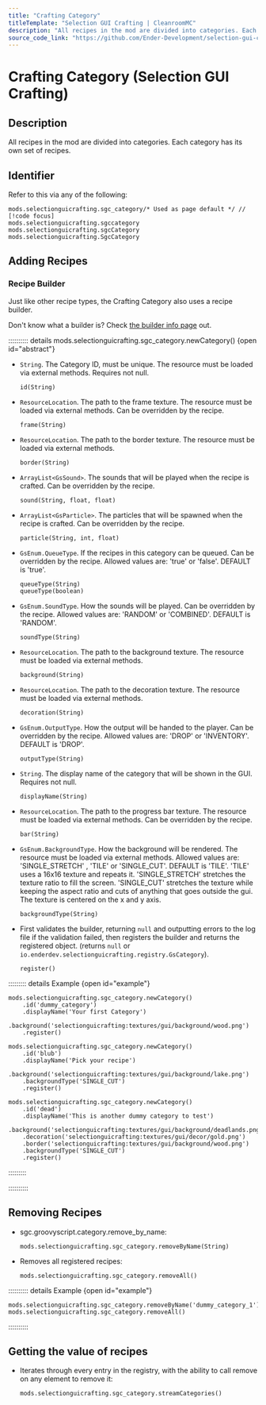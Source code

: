 ```yaml
---
title: "Crafting Category"
titleTemplate: "Selection GUI Crafting | CleanroomMC"
description: "All recipes in the mod are divided into categories. Each category has its own set of recipes."
source_code_link: "https://github.com/Ender-Development/selection-gui-crafting-continued/blob/master/src/main/java/io/enderdev/selectionguicrafting/integration/groovyscript/SgcCategory.java"
---
```


# Crafting Category (Selection GUI Crafting)

## Description

All recipes in the mod are divided into categories. Each category has its own set of recipes.

## Identifier

Refer to this via any of the following:

```groovy:no-line-numbers {1}
mods.selectionguicrafting.sgc_category/* Used as page default */ // [!code focus]
mods.selectionguicrafting.sgccategory
mods.selectionguicrafting.sgcCategory
mods.selectionguicrafting.SgcCategory
```


## Adding Recipes

### Recipe Builder

Just like other recipe types, the Crafting Category also uses a recipe builder.

Don't know what a builder is? Check [the builder info page](../../getting_started/builder.md) out.

:::::::::: details mods.selectionguicrafting.sgc_category.newCategory() {open id="abstract"}
- `String`. The Category ID, must be unique. The resource must be loaded via external methods. Requires not null.

    ```groovy:no-line-numbers
    id(String)
    ```

- `ResourceLocation`. The path to the frame texture. The resource must be loaded via external methods. Can be overridden by the recipe.

    ```groovy:no-line-numbers
    frame(String)
    ```

- `ResourceLocation`. The path to the border texture. The resource must be loaded via external methods.

    ```groovy:no-line-numbers
    border(String)
    ```

- `ArrayList<GsSound>`. The sounds that will be played when the recipe is crafted. Can be overridden by the recipe.

    ```groovy:no-line-numbers
    sound(String, float, float)
    ```

- `ArrayList<GsParticle>`. The particles that will be spawned when the recipe is crafted. Can be overridden by the recipe.

    ```groovy:no-line-numbers
    particle(String, int, float)
    ```

- `GsEnum.QueueType`. If the recipes in this category can be queued. Can be overridden by the recipe. Allowed values are: 'true' or 'false'. DEFAULT is 'true'.

    ```groovy:no-line-numbers
    queueType(String)
    queueType(boolean)
    ```

- `GsEnum.SoundType`. How the sounds will be played. Can be overridden by the recipe. Allowed values are: 'RANDOM' or 'COMBINED'. DEFAULT is 'RANDOM'.

    ```groovy:no-line-numbers
    soundType(String)
    ```

- `ResourceLocation`. The path to the background texture. The resource must be loaded via external methods.

    ```groovy:no-line-numbers
    background(String)
    ```

- `ResourceLocation`. The path to the decoration texture. The resource must be loaded via external methods.

    ```groovy:no-line-numbers
    decoration(String)
    ```

- `GsEnum.OutputType`. How the output will be handed to the player. Can be overridden by the recipe. Allowed values are: 'DROP' or 'INVENTORY'. DEFAULT is 'DROP'.

    ```groovy:no-line-numbers
    outputType(String)
    ```

- `String`. The display name of the category that will be shown in the GUI. Requires not null.

    ```groovy:no-line-numbers
    displayName(String)
    ```

- `ResourceLocation`. The path to the progress bar texture. The resource must be loaded via external methods. Can be overridden by the recipe.

    ```groovy:no-line-numbers
    bar(String)
    ```

- `GsEnum.BackgroundType`. How the background will be rendered. The resource must be loaded via external methods. Allowed values are: 'SINGLE_STRETCH' , 'TILE' or 'SINGLE_CUT'. DEFAULT is 'TILE'. 'TILE' uses a 16x16 texture and repeats it. 'SINGLE_STRETCH' stretches the texture ratio to fill the screen. 'SINGLE_CUT' stretches the texture while keeping the aspect ratio and cuts of anything that goes outside the gui. The texture is centered on the x and y axis.

    ```groovy:no-line-numbers
    backgroundType(String)
    ```

- First validates the builder, returning `null` and outputting errors to the log file if the validation failed, then registers the builder and returns the registered object. (returns `null` or `io.enderdev.selectionguicrafting.registry.GsCategory`).

    ```groovy:no-line-numbers
    register()
    ```

::::::::: details Example {open id="example"}
```groovy:no-line-numbers
mods.selectionguicrafting.sgc_category.newCategory()
    .id('dummy_category')
    .displayName('Your first Category')
    .background('selectionguicrafting:textures/gui/background/wood.png')
    .register()

mods.selectionguicrafting.sgc_category.newCategory()
    .id('blub')
    .displayName('Pick your recipe')
    .background('selectionguicrafting:textures/gui/background/lake.png')
    .backgroundType('SINGLE_CUT')
    .register()

mods.selectionguicrafting.sgc_category.newCategory()
    .id('dead')
    .displayName('This is another dummy category to test')
    .background('selectionguicrafting:textures/gui/background/deadlands.png')
    .decoration('selectionguicrafting:textures/gui/decor/gold.png')
    .border('selectionguicrafting:textures/gui/background/wood.png')
    .backgroundType('SINGLE_CUT')
    .register()
```

:::::::::

::::::::::

## Removing Recipes

- sgc.groovyscript.category.remove_by_name:

    ```groovy:no-line-numbers
    mods.selectionguicrafting.sgc_category.removeByName(String)
    ```

- Removes all registered recipes:

    ```groovy:no-line-numbers
    mods.selectionguicrafting.sgc_category.removeAll()
    ```

:::::::::: details Example {open id="example"}
```groovy:no-line-numbers
mods.selectionguicrafting.sgc_category.removeByName('dummy_category_1')
mods.selectionguicrafting.sgc_category.removeAll()
```

::::::::::

## Getting the value of recipes

- Iterates through every entry in the registry, with the ability to call remove on any element to remove it:

    ```groovy:no-line-numbers
    mods.selectionguicrafting.sgc_category.streamCategories()
    ```
